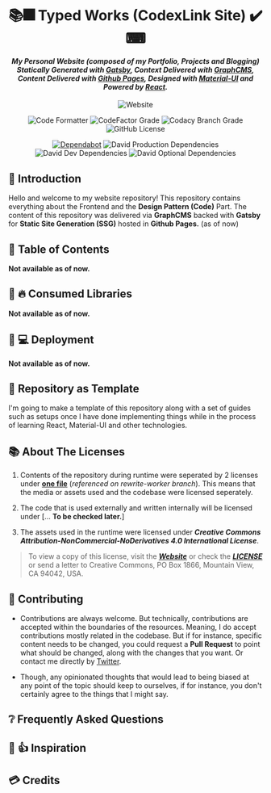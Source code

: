 <h1 align="center"> 📚🎆 Typed Works (CodexLink Site) ✔️ ⌨</h1>
<h4 align="center"><i>My Personal Website (composed of my Portfolio, Projects and Blogging) Statically Generated with <a href="https://gatsbyjs.org/">Gatsby</a>, Context Delivered with <a href="https://graphcms.com/">GraphCMS</a>, Content Delivered with <a href="https://pages.github.com/">Github Pages</a>, Designed with <a href="https://material-ui.com/">Material-UI</a> and Powered by <a href="https://reactjs.org/">React</a>.</i></h4>

<div align="center">

![Website](https://img.shields.io/website?down_color=red&down_message=Offline&label=Website%20Status&logo=gatsby&logoColor=white&up_color=brightgreen&up_message=Online&url=https%3A%2F%2Fcodexlink.github.io%2F)

</div>
<div align="center">

![Code Formatter](https://img.shields.io/badge/Code%20Formatter-Prettier-blueviolet?logo=prettier&&logoColor=white&&color=ff69b4)
![CodeFactor Grade](https://img.shields.io/codefactor/grade/github/codexlink/codexlink.github.io/worker-branch?label=CodeFactor%20Code%20Quality&logo=codefactor&logoColor=white)
![Codacy Branch Grade](https://img.shields.io/codacy/grade/cb1d8498bf654fba98104802a2e3eb5c/worker-branch?label=Codacy%20Code%20Quality&logo=codacy&logoColor=White)
![GitHub License](https://img.shields.io/github/license/CodexLink/codexlink.github.io?color=purple&label=Repo%20License)

</div>

<div align="center">

[![Dependabot](https://badgen.net/dependabot/CodexLink/codexlink.github.io?icon=dependabot)](https://badgen.net/dependabot/CodexLink/codexlink.github.io?icon=dependabot)
![David Production Dependencies](https://img.shields.io/david/codexlink/codexlink.github.io?label=Dependencies&logo=npm&logoColor=white)
![David Dev Dependencies](https://img.shields.io/david/dev/codexlink/codexlink.github.io?label=DevDependencies&logo=npm&logoColor=white)
![David Optional Dependencies](https://img.shields.io/david/optional/codexlink/codexlink.github.io?label=OptionalDependencies&logo=npm&logoColor=white)

</div>

## 💁 Introduction

Hello and welcome to my website repository! This repository contains everything about the Frontend and the **Design Pattern (Code)** Part. The content of this repository was delivered via **GraphCMS** backed with **Gatsby** for **Static Site Generation (SSG)** hosted in **Github Pages.** (as of now)

## 📑 Table of Contents

**Not available as of now.**

## 🏩 🔥 Consumed Libraries

**Not available as of now.**

## 🔂 💻 Deployment

**Not available as of now.**

## 🏡 Repository as Template

I'm going to make a template of this repository along with a set of guides such as setups once I have done implementing things while in the process of learning React, Material-UI and other technologies.

## 📚 About The Licenses

<!-- Requires More Optimization. -->
1. Contents of the repository during runtime were seperated by 2 licenses under [**one file**](https://github.com/CodexLink/codexlink.github.io/blob/rewrite-worker/LICENSE) (*referenced on rewrite-worker branch*). This means that the media or assets used and the codebase were licensed seperately.

2. The code that is used externally and written internally will be licensed under [... **To be checked later.**]

 <!-- contains the code only for the web-app itself (excluding resources such as images, typed-works, codes, and any other such of mine) are licensed under [**_GPL v3 LICENSE_**](https://github.com/CodexLink/codexlink.github.io/blob/worker-branch/LICENSE#L8). -->

3. The assets used in the runtime were licensed under **_Creative Commons Attribution-NonCommercial-NoDerivatives 4.0 International License_**.

> To view a copy of this license, visit the [**_Website_**](http://creativecommons.org/licenses/by-nc-nd/4.0/) or check the [**_LICENSE_**](https://github.com/CodexLink/codexlink.github.io/blob/worker-branch/LICENSE#L689) or send a letter to Creative Commons, PO Box 1866, Mountain View, CA 94042, USA.

## 🤝 Contributing

- Contributions are always welcome. But technically, contributions are accepted within the boundaries of the resources. Meaning, I do accept contributions mostly related in the codebase. But if for instance, specific content needs to be changed, you could request a **Pull Request** to point what should be changed, along with the changes that you want. Or contact me directly by [Twitter](https://twitter.com/@CodexLink).

- Though, any opinionated thoughts that would lead to being biased at any point of the topic should keep to ourselves, if for instance, you don't certainly agree to the things that I might say.

## ❔ Frequently Asked Questions

## 🌇 👍 Inspiration

## 💳 Credits
